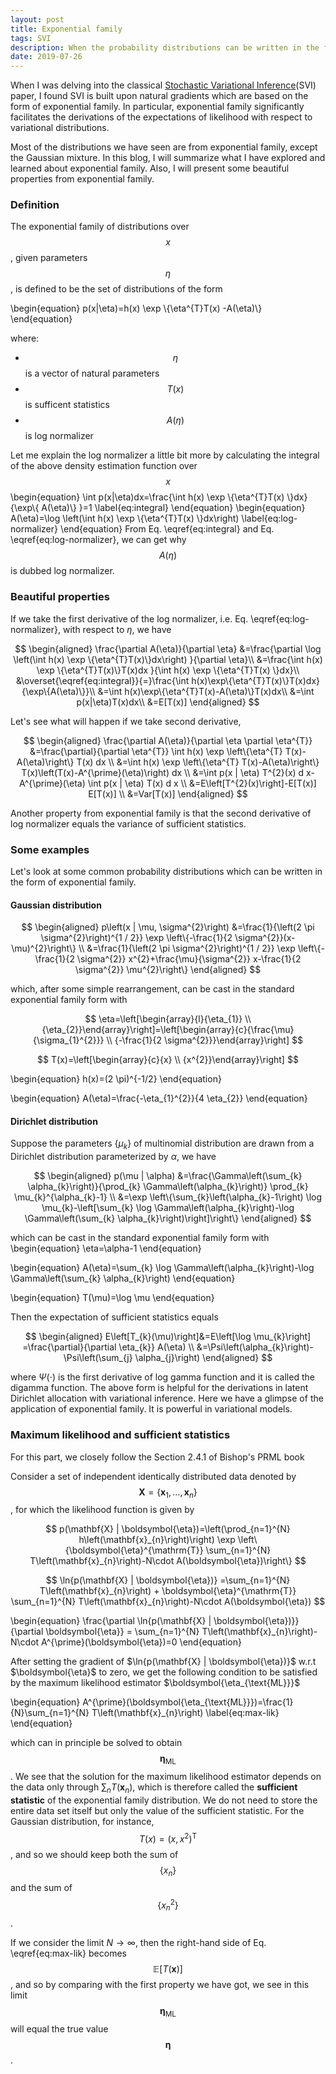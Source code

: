 ```yaml
---
layout: post
title: Exponential family
tags: SVI
description: When the probability distributions can be written in the form of exponential family, it will facilitate the derivations of the expectations of variational distributions.
date: 2019-07-26
---
```


<p> When I was delving into the classical <a href="http://www.columbia.edu/~jwp2128/Papers/HoffmanBleiWangPaisley2013.pdf" target="_blank">Stochastic Variational Inference</a>(SVI) paper, I found SVI is built upon natural gradients which are based on the form of exponential family. In particular, exponential family significantly facilitates the derivations of the expectations of likelihood with respect to variational distributions.</p>

Most of the distributions we have seen are from exponential family, except the Gaussian mixture. In this blog, I will summarize what I have explored and learned about exponential family. Also, I will present some beautiful properties from exponential family.

### Definition
The exponential family of distributions over $$x$$, given parameters $$\eta$$, is defined to be the set of distributions of the form

\begin{equation}
    p(x|\eta)=h(x) \exp \\{\eta^{T}T(x) -A(\eta)\\}
\end{equation}

where:

* $$\eta$$ is a vector of natural parameters
* $$T(x)$$ is sufficent statistics
* $$A(\eta)$$ is log normalizer

Let me explain the log normalizer a little bit more by calculating the integral of the above density estimation function over $$x$$
\begin{equation}
    \int p(x|\eta)dx=\frac{\int h(x) \exp \\{\eta^{T}T(x) \\}dx}{\exp\\{ A(\eta)\\} }=1
    \label{eq:integral}
\end{equation}
\begin{equation}
    A(\eta)=\log \left(\int h(x) \exp \\{\eta^{T}T(x) \\}dx\right)
    \label{eq:log-normalizer}
\end{equation}
From Eq. \eqref{eq:integral} and Eq. \eqref{eq:log-normalizer}, we can get why $$A(\eta)$$ is dubbed log normalizer.

### Beautiful properties

If we take the first derivative of the log normalizer, i.e. Eq. \eqref{eq:log-normalizer}, with respect to $\eta$, we have

$$
    \begin{aligned}
    \frac{\partial A(\eta)}{\partial \eta}
    &=\frac{\partial \log \left(\int h(x) \exp \{\eta^{T}T(x)\}dx\right) }{\partial \eta}\\
    &=\frac{\int h(x) \exp \{\eta^{T}T(x)\}T(x)dx }{\int h(x) \exp \{\eta^{T}T(x) \}dx}\\
    &\overset{\eqref{eq:integral}}{=}\frac{\int h(x)\exp\{\eta^{T}T(x)\}T(x)dx}{\exp\{A(\eta)\}}\\
    &=\int h(x)\exp\{\eta^{T}T(x)-A(\eta)\}T(x)dx\\
    &=\int p(x|\eta)T(x)dx\\
    &=E[T(x)]
    \end{aligned}
$$

Let's see what will happen if we take second derivative,

$$
    \begin{aligned} 
    \frac{\partial A(\eta)}{\partial \eta \partial \eta^{T}} &=\frac{\partial}{\partial \eta^{T}} \int h(x) \exp \left\{\eta^{T} T(x)-A(\eta)\right\} T(x) dx \\ 
    &=\int h(x) \exp \left\{\eta^{T} T(x)-A(\eta)\right\} T(x)\left(T(x)-A^{\prime}(\eta)\right) dx \\ 
    &=\int p(x | \eta) T^{2}(x) d x-A^{\prime}(\eta) \int p(x | \eta) T(x) d x \\ &=E\left[T^{2}(x)\right]-E[T(x)] E[T(x)] \\ 
    &=Var[T(x)]
    \end{aligned}
$$

Another property from exponential family is that the second derivative of log normalizer equals the variance of sufficient statistics.

### Some examples

Let's look at some common probability distributions which can be written in the form of exponential family.

#### Gaussian distribution

$$
    \begin{aligned}
        p\left(x | \mu, \sigma^{2}\right) &=\frac{1}{\left(2 \pi \sigma^{2}\right)^{1 / 2}} \exp \left\{-\frac{1}{2 \sigma^{2}}(x-\mu)^{2}\right\} \\ &=\frac{1}{\left(2 \pi \sigma^{2}\right)^{1 / 2}} \exp \left\{-\frac{1}{2 \sigma^{2}} x^{2}+\frac{\mu}{\sigma^{2}} x-\frac{1}{2 \sigma^{2}} \mu^{2}\right\}
    \end{aligned}
$$

which, after some simple rearrangement, can be cast in the standard exponential family form with

$$
\eta=\left[\begin{array}{l}{\eta_{1}} \\ {\eta_{2}}\end{array}\right]=\left[\begin{array}{c}{\frac{\mu}{\sigma_{1}^{2}}} \\ {-\frac{1}{2 \sigma^{2}}}\end{array}\right]
$$

$$
T(x)=\left[\begin{array}{c}{x} \\ {x^{2}}\end{array}\right]
$$

\begin{equation}
h(x)=(2 \pi)^{-1/2}
\end{equation}

\begin{equation}
A(\eta)=\frac{-\eta_{1}^{2}}{4 \eta_{2}}
\end{equation}

#### Dirichlet distribution

Suppose the parameters $\{\mu_k\}$ of multinomial distribution are drawn from a Dirichlet distribution parameterized by $\alpha$, we have

$$
    \begin{aligned}
    p(\mu | \alpha) &=\frac{\Gamma\left(\sum_{k} \alpha_{k}\right)}{\prod_{k} \Gamma\left(\alpha_{k}\right)} \prod_{k} \mu_{k}^{\alpha_{k}-1} \\ &=\exp \left\{\sum_{k}\left(\alpha_{k}-1\right) \log \mu_{k}-\left[\sum_{k} \log \Gamma\left(\alpha_{k}\right)-\log \Gamma\left(\sum_{k} \alpha_{k}\right)\right]\right\}
    \end{aligned}
$$

which can be cast in the standard exponential family form with
\begin{equation}
\eta=\alpha-1
\end{equation}

\begin{equation}
A(\eta)=\sum_{k} \log \Gamma\left(\alpha_{k}\right)-\log \Gamma\left(\sum_{k} \alpha_{k}\right)
\end{equation}

\begin{equation}
T(\mu)=\log \mu
\end{equation}

Then the expectation of sufficient statistics equals

$$
    \begin{aligned}
    E\left[T_{k}(\mu)\right]&=E\left[\log \mu_{k}\right] =\frac{\partial}{\partial \eta_{k}} A(\eta) \\ &=\Psi\left(\alpha_{k}\right)-\Psi\left(\sum_{j} \alpha_{j}\right)
    \end{aligned}
$$

where $\Psi(\cdot)$ is the first derivative of log gamma function and it is called the digamma function. The above form is helpful for the derivations in latent Dirichlet allocation with variational inference. Here we have a glimpse of the application of exponential family. It is powerful in variational models.

### Maximum likelihood and sufficient statistics
<p>For this part, we closely follow the Section 2.4.1 of Bishop's PRML book</p>

Consider a set of independent identically distributed data denoted by $$\mathbf{X}=\left\{\mathbf{x}_{1}, \ldots, \mathbf{x}_{n}\right\}$$, for which the likelihood function is given by

$$
p(\mathbf{X} | \boldsymbol{\eta})=\left(\prod_{n=1}^{N} h\left(\mathbf{x}_{n}\right)\right)  \exp \left\{\boldsymbol{\eta}^{\mathrm{T}} \sum_{n=1}^{N} T\left(\mathbf{x}_{n}\right)-N\cdot A(\boldsymbol{\eta})\right\}
$$

$$
\ln{p(\mathbf{X} | \boldsymbol{\eta})} =\sum_{n=1}^{N} T\left(\mathbf{x}_{n}\right) + \boldsymbol{\eta}^{\mathrm{T}} \sum_{n=1}^{N} T\left(\mathbf{x}_{n}\right)-N\cdot A(\boldsymbol{\eta})
$$


\begin{equation}
\frac{\partial \ln{p(\mathbf{X} | \boldsymbol{\eta})}}{\partial \boldsymbol{\eta}} = \sum_{n=1}^{N} T\left(\mathbf{x}_{n}\right)-N\cdot A^{\prime}(\boldsymbol{\eta})=0
\end{equation}

<p>After setting the gradient of $\ln{p(\mathbf{X} | \boldsymbol{\eta})}$ w.r.t $\boldsymbol{\eta}$ to zero, we get the following condition to be satisfied by the maximum likelihood estimator $\boldsymbol{\eta_{\text{ML}}}$</p>

\begin{equation}
    A^{\prime}(\boldsymbol{\eta_{\text{ML}}})=\frac{1}{N}\sum_{n=1}^{N} T\left(\mathbf{x}_{n}\right)
    \label{eq:max-lik}
\end{equation}

which can in principle be solved to obtain $$\boldsymbol{\eta_{\text{ML}}}$$. We see that the solution for the maximum likelihood estimator depends on the data only through $\sum_{n} T\left(\mathbf{x}_{n}\right)$, which is therefore called the **sufficient statistic** of the exponential family distribution. We do not need to store the entire data set itself but only the value of the sufficient statistic. For the Gaussian distribution, for instance, $$T(x)=\left(x, x^{2}\right)^{\mathrm{T}}$$, and so we should keep both the sum of $$\left\{x_{n}\right\}$$ and the sum of $$\left\{x_{n}^2\right\}$$.

If we consider the limit $N \rightarrow \infty$, then the right-hand side of Eq. \eqref{eq:max-lik} becomes $$\mathbb{E}[T(\mathbf{x})]$$, and so by comparing with the first property we have got, we see in this limit $$\boldsymbol{\eta_{\text{ML}}}$$ will equal the true value $$\boldsymbol{\eta}$$.